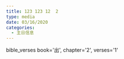 ```yaml
---
title: 123 123 12  2
type: media
date: 03/16/2020
categories:
  - 主日信息
---
```

bible_verses book='出', chapter='2', verses='1'